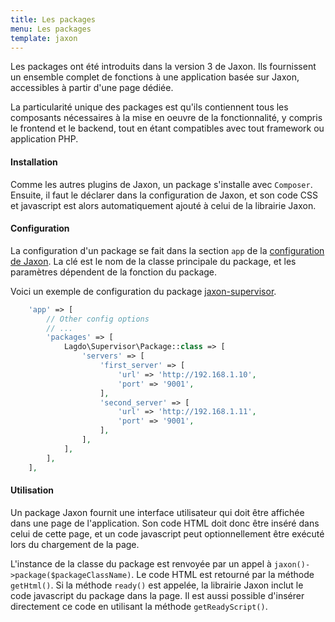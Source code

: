 ```yaml
---
title: Les packages
menu: Les packages
template: jaxon
---
```


Les packages ont été introduits dans la version 3 de Jaxon. Ils fournissent un ensemble complet de fonctions à une application basée sur Jaxon, accessibles à partir d'une page dédiée.

La particularité unique des packages est qu'ils contiennent tous les composants nécessaires à la mise en oeuvre de la fonctionnalité, y compris le frontend et le backend, tout en étant compatibles avec tout framework ou application PHP.

#### Installation

Comme les autres plugins de Jaxon, un package s'installe avec `Composer`.
Ensuite, il faut le déclarer dans la configuration de Jaxon, et son code CSS et javascript est alors automatiquement ajouté à celui de la librairie Jaxon.

#### Configuration

La configuration d'un package se fait dans la section `app` de la [configuration de Jaxon](http://www.jaxon.loc/fr/docs/v3x/advanced/bootstrap.html). La clé est le nom de la classe principale du package, et les paramètres dépendent de la fonction du package.

Voici un exemple de configuration du package [jaxon-supervisor](https://github.com/lagdo/jaxon-supervisor).

```php
    'app' => [
        // Other config options
        // ...
        'packages' => [
            Lagdo\Supervisor\Package::class => [
                'servers' => [
                    'first_server' => [
                        'url' => 'http://192.168.1.10',
                        'port' => '9001',
                    ],
                    'second_server' => [
                        'url' => 'http://192.168.1.11',
                        'port' => '9001',
                    ],
                ],
            ],
        ],
    ],
```

#### Utilisation

Un package Jaxon fournit une interface utilisateur qui doit être affichée dans une page de l'application. Son code HTML doit donc être inséré dans celui de cette page, et un code javascript peut optionnellement être exécuté lors du chargement de la page.

L'instance de la classe du package est renvoyée par un appel à `jaxon()->package($packageClassName)`. Le code HTML est retourné par la méthode `getHtml()`. Si la méthode `ready()` est appelée, la librairie Jaxon inclut le code javascript du package dans la page. Il est aussi possible d'insérer directement ce code en utilisant la méthode `getReadyScript()`.
